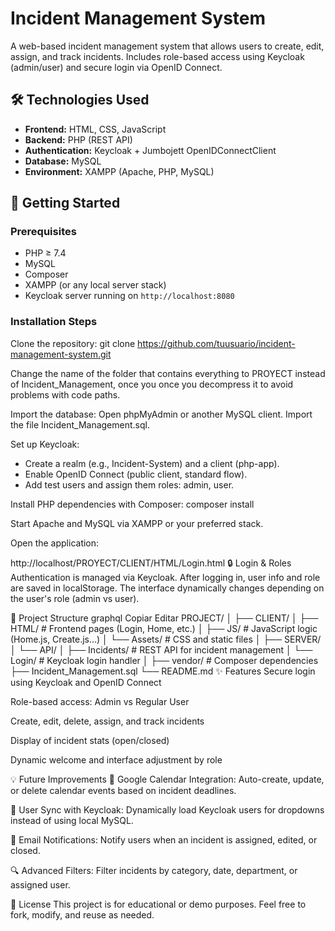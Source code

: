 # Incident Management System

A web-based incident management system that allows users to create, edit, assign, and track incidents. Includes role-based access using Keycloak (admin/user) and secure login via OpenID Connect.

## 🛠️ Technologies Used

- **Frontend:** HTML, CSS, JavaScript  
- **Backend:** PHP (REST API)  
- **Authentication:** Keycloak + Jumbojett OpenIDConnectClient  
- **Database:** MySQL  
- **Environment:** XAMPP (Apache, PHP, MySQL)

## 🚀 Getting Started

### Prerequisites

- PHP ≥ 7.4  
- MySQL  
- Composer  
- XAMPP (or any local server stack)  
- Keycloak server running on `http://localhost:8080`

### Installation Steps

Clone the repository:
   git clone https://github.com/tuusuario/incident-management-system.git

Change the name of the folder that contains everything to PROYECT instead of Incident_Management, once you once you decompress it to avoid problems with code paths.

Import the database:
Open phpMyAdmin or another MySQL client.
Import the file Incident_Management.sql.

Set up Keycloak:
- Create a realm (e.g., Incident-System) and a client (php-app).
- Enable OpenID Connect (public client, standard flow).
- Add test users and assign them roles: admin, user.

Install PHP dependencies with Composer:
composer install

Start Apache and MySQL via XAMPP or your preferred stack.

Open the application:

http://localhost/PROYECT/CLIENT/HTML/Login.html
🔒 Login & Roles
Authentication is managed via Keycloak. After logging in, user info and role are saved in localStorage.
The interface dynamically changes depending on the user's role (admin vs user).

📁 Project Structure
graphql
Copiar
Editar
PROJECT/
│
├── CLIENT/
│   ├── HTML/          # Frontend pages (Login, Home, etc.)
│   ├── JS/            # JavaScript logic (Home.js, Create.js...)
│   └── Assets/        # CSS and static files
│
├── SERVER/
│   └── API/
│       ├── Incidents/     # REST API for incident management
│       └── Login/         # Keycloak login handler
│
├── vendor/                # Composer dependencies
├── Incident_Management.sql
└── README.md
✨ Features
Secure login using Keycloak and OpenID Connect

Role-based access: Admin vs Regular User

Create, edit, delete, assign, and track incidents

Display of incident stats (open/closed)

Dynamic welcome and interface adjustment by role

💡 Future Improvements
🔄 Google Calendar Integration: Auto-create, update, or delete calendar events based on incident deadlines.

🔁 User Sync with Keycloak: Dynamically load Keycloak users for dropdowns instead of using local MySQL.

📧 Email Notifications: Notify users when an incident is assigned, edited, or closed.

🔍 Advanced Filters: Filter incidents by category, date, department, or assigned user.

📄 License
This project is for educational or demo purposes. Feel free to fork, modify, and reuse as needed.
